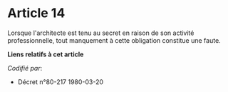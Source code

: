# Article 14

Lorsque l'architecte est tenu au secret en raison de son activité professionnelle, tout manquement à cette obligation
constitue une faute.

**Liens relatifs à cet article**

_Codifié par_:

  - Décret n°80-217 1980-03-20
